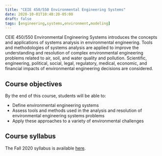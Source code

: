 ```yaml
---
title: "CEIE 450/550 Environmental Engineering Systems"
date: 2020-10-01T10:48:20-05:00
draft: false
tags: [engineering,systems,environment,modeling]
---
```


CEIE 450/550 Environmental Engineering Systems introduces the concepts and applications of systems analysis in environmental engineering. Tools and methodologies of systems analysis are applied to improve the understanding and resolution of complex environmental engineering problems related to air, soil, and water quality and pollution. Scientific, engineering, political, social, legal, regulatory, medical, economic, and financial impacts of environmental engineering decisions are considered. 

## Course objectives
By the end of this course, students will be able to:
 - Define environmental engineering systems
 - Assess tools and methods used in the analysis and resolution of environmental engineering systems problems
 - Apply these approaches to a variety of environmental challenges

## Course syllabus
The Fall 2020 syllabus is available [here](https://www.dropbox.com/s/l9gk0lscazi7sbt/CEIE_450-550_Syllabus20200921.docx?dl=0).




